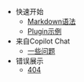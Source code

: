 - 快速开始
  - [Markdown语法](Markdown语法.md)
  - [Plugin示例](Plugin示例.md)
- 来自Copilot Chat
  -  [一些问题](一些问题.md) 
- 错误展示
  - [404](404.md)
